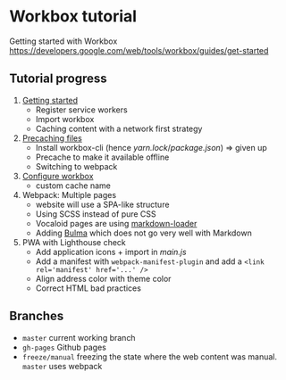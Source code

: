 # Workbox tutorial

Getting started with Workbox https://developers.google.com/web/tools/workbox/guides/get-started

## Tutorial progress

1. [Getting started](https://developers.google.com/web/tools/workbox/guides/get-started)
   - Register service workers
   - Import workbox
   - Caching content with a network first strategy
2. [Precaching files](https://developers.google.com/web/tools/workbox/guides/precache-files/)
   - Install workbox-cli (hence _yarn.lock_/_package.json_) => given up
   - Precache to make it available offline
   - Switching to webpack
3. [Configure workbox](https://developers.google.com/web/tools/workbox/guides/configure-workbox)
   - custom cache name
4. Webpack: Multiple pages
   - website will use a SPA-like structure
   - Using SCSS instead of pure CSS
   - Vocaloid pages are using [markdown-loader](https://github.com/peerigon/markdown-loader)
   - Adding [Bulma](https://bulma.io/documentation/overview/) which does not
     go very well with Markdown
5. PWA with Lighthouse check
   - Add application icons + import in _main.js_
   - Add a manifest with `webpack-manifest-plugin` and add a `<link rel='manifest' href='...' />`
   - Align address color with theme color
   - Correct HTML bad practices

## Branches

- `master` current working branch
- `gh-pages` Github pages
- `freeze/manual` freezing the state where the web content was manual. `master`
  uses webpack
